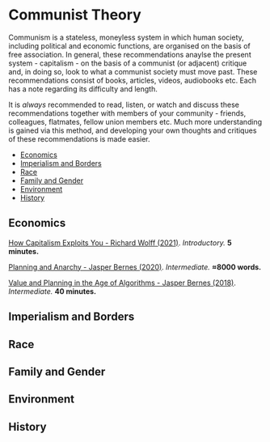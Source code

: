 # Communist Theory

Communism is a stateless, moneyless system in which human society, including political and economic functions, are organised on the basis of free association. In general, these recommendations anaylse the present system - capitalism - on the basis of a communist (or adjacent) critique and, in doing so, look to what a communist society must move past. These recommendations consist of books, articles, videos, audiobooks etc. Each has a note regarding its difficulty and length.

It is *always* recommended to read, listen, or watch and discuss these recommendations together with members of your community - friends, colleagues, flatmates, fellow union members etc. Much more understanding is gained via this method, and developing your own thoughts and critiques of these recommendations is made easier.

<!-- toc -->

- [Economics](#economics)
- [Imperialism and Borders](#imperialism-and-borders)
- [Race](#race)
- [Family and Gender](#family-and-gender)
- [Environment](#environment)
- [History](#history)
  
<!-- tocstop -->

## Economics

[How Capitalism Exploits You - Richard Wolff (2021)](https://www.youtube.com/watch?v=2mI_RMQEulw). *Introductory.* **5 minutes.**

[Planning and Anarchy - Jasper Bernes (2020)](https://cominsitu.files.wordpress.com/2020/02/bernes-planning.pdf). *Intermediate.* **≈8000 words.**

[Value and Planning in the Age of Algorithms - Jasper Bernes (2018)](https://youtu.be/ZMzZQILjL8k). *Intermediate.* **40 minutes.**

## Imperialism and Borders

## Race

## Family and Gender

## Environment

## History
